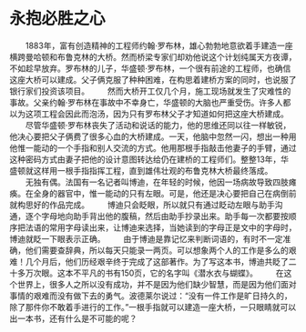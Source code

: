 # 永抱必胜之心
　　1883年，富有创造精神的工程师约翰·罗布林，雄心勃勃地意欲着手建造一座横跨曼哈顿和布鲁克林的大桥。然而桥梁专家们却劝他说这个计划纯属天方夜谭，不如趁早放弃。罗布林的儿子，华盛顿·罗布林，一个很有前途的工程师，也确信这座大桥可以建成。父子俩克服了种种困难，在构思着建桥方案的同时，也说服了银行家们投资该项目。 
　　然而大桥开工仅几个月，施工现场就发生了灾难性的事故。父亲约翰·罗布林在事故中不幸身亡，华盛顿的大脑也严重受伤。许多人都以为这项工程会因此而泡汤，因为只有罗布林父子才知道如何把这座大桥建成。 
　　尽管华盛顿·罗布林丧失了活动和说话的能力，他的思维还同以往一样敏锐，他决心要把父子俩费了很多心血的大桥建成。一天，他脑中忽然一闪，想出一种用他惟一能动的一个手指和别人交流的方式。他用那根手指敲击他妻子的手臂，通过这种密码方式由妻子把他的设计意图转达给仍在建桥的工程师们。整整13年，华盛顿就这样用一根手指指挥工程，直到雄伟壮观的布鲁克林大桥最终落成。 
　　无独有偶。法国有一名记者叫博迪，在年轻的时候，他因一场病故导致四肢瘫痪。在全身的器官中，惟一能动的只有左眼。可是，他还是决心要把自己在病倒前就构思好的作品完成。 
　　博迪只会眨眼，所以就只有通过眨动左眼与助手沟通，逐个字母地向助手背出他的腹稿，然后由助手抄录出来。助手每一次都要按顺序把法语的常用字母读出来，让博迪来选择，当她读到的字母正是文中的字母时，博迪就眨一下眼表示正确。 
　　由于博迪是靠记忆来判断词语的，有时不一定准确，他们需要查辞典，所以每天只能录一两页。可以想象两个人的工作是多么的艰难！几个月后，他们历经艰辛终于完成了这部著作。为了写这本书，博迪共眨了二十多万次眼。这本不平凡的书有150页，它的名字叫《潜水衣与蝴蝶》。 
　　在这个世界上，很多人之所以没有成功，并不是因为他们缺少智慧，而是因为他们面对事情的艰难而没有做下去的勇气。波德莱尔说过：“没有一件工作是旷日持久的，除了那件你不敢着手进行的工作。”一根手指就可以建造一座大桥，一只眼睛就可以出一本书，还有什么是不可能的呢？
 